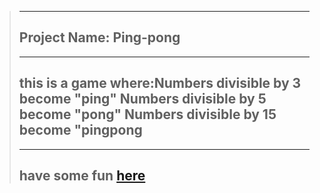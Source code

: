 >---
>Project Name: Ping-pong
>---
>---
>this is a game where:Numbers divisible by 3 become "ping"
>Numbers divisible by 5 become "pong"
>Numbers divisible by 15 become "pingpong
>---
>---
>have some fun [here](https://github.com/markkariuki/pingpong)
>---

